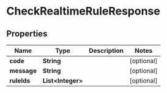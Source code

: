 # CheckRealtimeRuleResponse

## Properties
Name | Type | Description | Notes
------------ | ------------- | ------------- | -------------
**code** | **String** |  |  [optional]
**message** | **String** |  |  [optional]
**ruleIds** | **List&lt;Integer&gt;** |  |  [optional]
